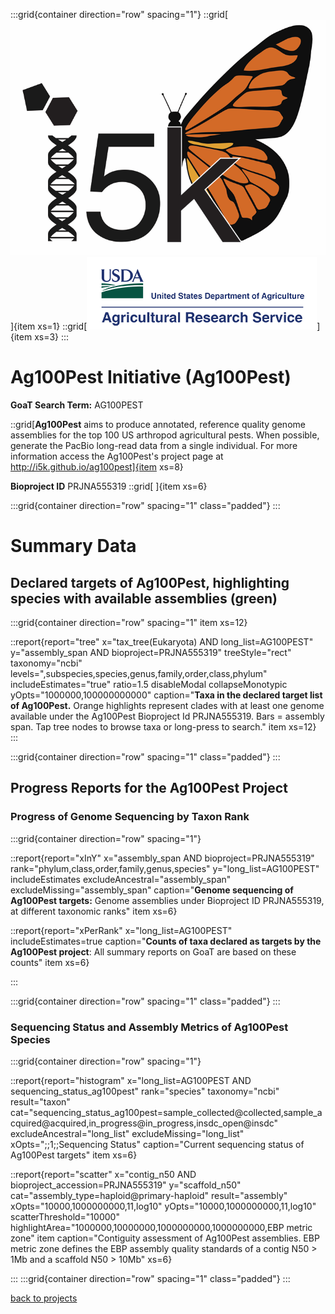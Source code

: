 :::grid{container direction="row" spacing="1"}
::grid[![GoaT](/static/images/i5k.png)]{item xs=1}
::grid[![GoaT](/static/images/USDA.png)]{item xs=3}
:::


# Ag100Pest Initiative (Ag100Pest)

**GoaT Search Term:** AG100PEST

::grid[**Ag100Pest** aims to produce annotated, reference quality genome assemblies for the top 100 US arthropod agricultural pests. When possible, generate the PacBio long-read data from a single individual. For more information access the Ag100Pest's project page at http://i5k.github.io/ag100pest]{item xs=8}

**Bioproject ID** PRJNA555319
::grid[ ]{item xs=6}

:::grid{container direction="row" spacing="1" class="padded"}
:::

# Summary Data

## Declared targets of Ag100Pest, highlighting species with available assemblies (green)

:::grid{container direction="row" spacing="1" item xs=12}


::report{report="tree" x="tax_tree(Eukaryota) AND long_list=AG100PEST" y="assembly_span AND bioproject=PRJNA555319" treeStyle="rect" taxonomy="ncbi" levels=",subspecies,species,genus,family,order,class,phylum" includeEstimates="true" ratio=1.5 disableModal collapseMonotypic yOpts="1000000,100000000000" caption="**Taxa in the declared target list of Ag100Pest.** Orange highlights represent clades with at least one genome available under the Ag100Pest Bioproject Id PRJNA555319. Bars = assembly span. Tap tree nodes to browse taxa or long-press to search." item xs=12}
:::

:::grid{container direction="row" spacing="1" class="padded"}
:::

## Progress Reports for the Ag100Pest Project

### Progress of Genome Sequencing by Taxon Rank

:::grid{container direction="row" spacing="1"}

::report{report="xInY" x="assembly_span AND bioproject=PRJNA555319" rank="phylum,class,order,family,genus,species" y="long_list=AG100PEST" includeEstimates excludeAncestral="assembly_span" excludeMissing="assembly_span" caption="**Genome sequencing of Ag100Pest targets:** Genome assemblies under Bioproject ID PRJNA555319, at different taxonomic ranks" item xs=6}

::report{report="xPerRank" x="long_list=AG100PEST" includeEstimates=true caption="**Counts of taxa declared as targets by the Ag100Pest project**: All summary reports on GoaT are based on these counts" item xs=6}

:::

:::grid{container direction="row" spacing="1" class="padded"}
:::

### Sequencing Status and Assembly Metrics of Ag100Pest Species

:::grid{container direction="row" spacing="1"}

::report{report="histogram" x="long_list=AG100PEST AND sequencing_status_ag100pest" rank="species" taxonomy="ncbi" result="taxon" cat="sequencing_status_ag100pest=sample_collected@collected,sample_acquired@acquired,in_progress@in_progress,insdc_open@insdc" excludeAncestral="long_list" excludeMissing="long_list" xOpts=";;1;;Sequencing Status" caption="Current sequencing status of Ag100Pest targets" item xs=6}

::report{report="scatter" x="contig_n50 AND bioproject_accession=PRJNA555319" y="scaffold_n50" cat="assembly_type=haploid@primary-haploid" result="assembly" xOpts="10000,1000000000,11,log10" yOpts="10000,1000000000,11,log10" scatterThreshold="10000" highlightArea="1000000,10000000,1000000000,1000000000,EBP metric zone" item caption="Contiguity assessment of Ag100Pest assemblies. EBP metric zone defines the EBP assembly quality standards of a contig N50 > 1Mb and a scaffold N50 > 10Mb" xs=6}

:::
:::grid{container direction="row" spacing="1" class="padded"}
:::

[back to projects](/projects)
